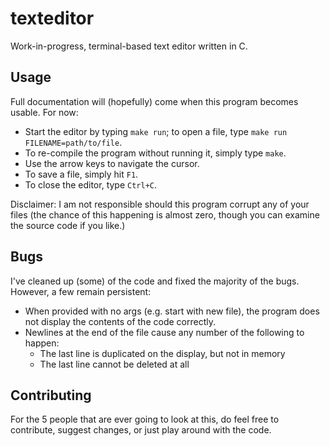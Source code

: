 # texteditor
 Work-in-progress, terminal-based text editor written in C. 

## Usage

Full documentation will (hopefully) come when this program becomes usable. For now:
- Start the editor by typing `make run`; to open a file, type `make run FILENAME=path/to/file`.
- To re-compile the program without running it, simply type `make`.
- Use the arrow keys to navigate the cursor.
- To save a file, simply hit `F1`.
- To close the editor, type `Ctrl+C`.

Disclaimer: I am not responsible should this program corrupt any of your files (the chance of this happening is almost zero, though you can examine the source code if you like.)

## Bugs

I've cleaned up (some) of the code and fixed the majority of the bugs. However, a few remain persistent:
- When provided with no args (e.g. start with new file), the program does not display the contents of the code correctly.
- Newlines at the end of the file cause any number of the following to happen:
    - The last line is duplicated on the display, but not in memory
    - The last line cannot be deleted at all

## Contributing

For the 5 people that are ever going to look at this, do feel free to contribute, suggest changes, or just play around with the code.